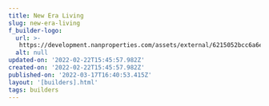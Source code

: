 ```yaml
---
title: New Era Living
slug: new-era-living
f_builder-logo:
  url: >-
   https://development.nanproperties.com/assets/external/6215052bcc6a6e46db34613b_new20era20logo-no20background-01202.png
  alt: null
updated-on: '2022-02-22T15:45:57.982Z'
created-on: '2022-02-22T15:45:57.982Z'
published-on: '2022-03-17T16:40:53.415Z'
layout: '[builders].html'
tags: builders
---
```



